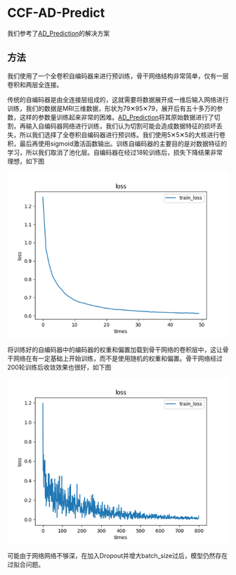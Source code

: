 # CCF-AD-Predict

我们参考了[AD_Prediction](https://github.com/wangyirui/AD_Prediction)的解决方案

## 方法

我们使用了一个全卷积自编码器来进行预训练，骨干网络结构非常简单，仅有一层卷积和两层全连接。

传统的自编码器是由全连接层组成的，这就需要将数据展开成一维后输入网络进行训练，我们的数据是MRI三维数据，形状为79✕95✕79，展开后有五十多万的参数，这样的参数量训练起来非常的困难。[AD_Prediction](https://github.com/wangyirui/AD_Prediction)将其原始数据进行了切割，再输入自编码器网络进行训练，我们认为切割可能会造成数据特征的损坏丢失，所以我们选择了全卷积自编码器进行预训练。我们使用5✕5✕5的大核进行卷积，最后再使用sigmoid激活函数输出。训练自编码器的主要目的是对数据特征的学习，所以我们取消了池化层。自编码器在经过18轮训练后，损失下降结果非常理想，如下图

![](./imgs/aeloss.png)

将训练好的自编码器中的编码器的权重和偏置加载到骨干网络的卷积层中，这让骨干网络在有一定基础上开始训练，而不是使用随机的权重和偏置。骨干网络经过200轮训练后收敛效果也很好，如下图

![](./imgs/netloss.png)

可能由于网络网络不够深，在加入Dropout并增大batch_size过后，模型仍然存在过拟合问题。

